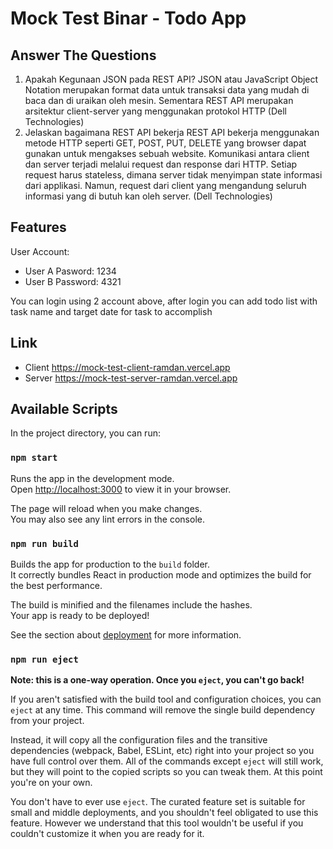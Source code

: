 # Mock Test Binar - Todo App

## Answer The Questions

1. Apakah Kegunaan JSON pada REST API?
   JSON atau JavaScript Object Notation merupakan format data untuk transaksi data yang mudah di baca dan di uraikan oleh mesin. Sementara REST API merupakan arsitektur client-server yang menggunakan protokol HTTP (Dell Technologies)
2. Jelaskan bagaimana REST API bekerja
   REST API bekerja menggunakan metode HTTP seperti GET, POST, PUT, DELETE yang browser dapat gunakan untuk mengakses sebuah website. Komunikasi antara client dan server terjadi melalui request dan response dari HTTP. Setiap request harus stateless, dimana server tidak menyimpan state informasi dari applikasi. Namun, request dari client yang mengandung seluruh informasi yang di butuh kan oleh server. (Dell Technologies)

## Features

User Account:

-   User A
    Pasword: 1234
-   User B
    Password: 4321

You can login using 2 account above, after login you can add todo list with task name and target date for task to accomplish

## Link

-   Client
    https://mock-test-client-ramdan.vercel.app
-   Server
    https://mock-test-server-ramdan.vercel.app

## Available Scripts

In the project directory, you can run:

### `npm start`

Runs the app in the development mode.\
Open [http://localhost:3000](http://localhost:3000) to view it in your browser.

The page will reload when you make changes.\
You may also see any lint errors in the console.

### `npm run build`

Builds the app for production to the `build` folder.\
It correctly bundles React in production mode and optimizes the build for the best performance.

The build is minified and the filenames include the hashes.\
Your app is ready to be deployed!

See the section about [deployment](https://facebook.github.io/create-react-app/docs/deployment) for more information.

### `npm run eject`

**Note: this is a one-way operation. Once you `eject`, you can't go back!**

If you aren't satisfied with the build tool and configuration choices, you can `eject` at any time. This command will remove the single build dependency from your project.

Instead, it will copy all the configuration files and the transitive dependencies (webpack, Babel, ESLint, etc) right into your project so you have full control over them. All of the commands except `eject` will still work, but they will point to the copied scripts so you can tweak them. At this point you're on your own.

You don't have to ever use `eject`. The curated feature set is suitable for small and middle deployments, and you shouldn't feel obligated to use this feature. However we understand that this tool wouldn't be useful if you couldn't customize it when you are ready for it.
